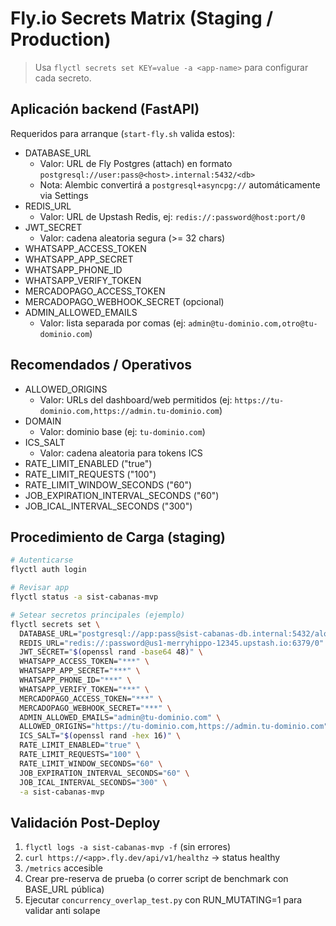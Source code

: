 # Fly.io Secrets Matrix (Staging / Production)

> Usa `flyctl secrets set KEY=value -a <app-name>` para configurar cada secreto.

## Aplicación backend (FastAPI)

Requeridos para arranque (`start-fly.sh` valida estos):

- DATABASE_URL
  - Valor: URL de Fly Postgres (attach) en formato `postgresql://user:pass@<host>.internal:5432/<db>`
  - Nota: Alembic convertirá a `postgresql+asyncpg://` automáticamente via Settings
- REDIS_URL
  - Valor: URL de Upstash Redis, ej: `redis://:password@host:port/0`
- JWT_SECRET
  - Valor: cadena aleatoria segura (>= 32 chars)
- WHATSAPP_ACCESS_TOKEN
- WHATSAPP_APP_SECRET
- WHATSAPP_PHONE_ID
- WHATSAPP_VERIFY_TOKEN
- MERCADOPAGO_ACCESS_TOKEN
- MERCADOPAGO_WEBHOOK_SECRET (opcional)
- ADMIN_ALLOWED_EMAILS
  - Valor: lista separada por comas (ej: `admin@tu-dominio.com,otro@tu-dominio.com`)

## Recomendados / Operativos

- ALLOWED_ORIGINS
  - Valor: URLs del dashboard/web permitidos (ej: `https://tu-dominio.com,https://admin.tu-dominio.com`)
- DOMAIN
  - Valor: dominio base (ej: `tu-dominio.com`)
- ICS_SALT
  - Valor: cadena aleatoria para tokens ICS
- RATE_LIMIT_ENABLED ("true")
- RATE_LIMIT_REQUESTS ("100")
- RATE_LIMIT_WINDOW_SECONDS ("60")
- JOB_EXPIRATION_INTERVAL_SECONDS ("60")
- JOB_ICAL_INTERVAL_SECONDS ("300")

## Procedimiento de Carga (staging)

```bash
# Autenticarse
flyctl auth login

# Revisar app
flyctl status -a sist-cabanas-mvp

# Setear secretos principales (ejemplo)
flyctl secrets set \
  DATABASE_URL="postgresql://app:pass@sist-cabanas-db.internal:5432/alojamientos" \
  REDIS_URL="redis://:password@us1-merryhippo-12345.upstash.io:6379/0" \
  JWT_SECRET="$(openssl rand -base64 48)" \
  WHATSAPP_ACCESS_TOKEN="***" \
  WHATSAPP_APP_SECRET="***" \
  WHATSAPP_PHONE_ID="***" \
  WHATSAPP_VERIFY_TOKEN="***" \
  MERCADOPAGO_ACCESS_TOKEN="***" \
  MERCADOPAGO_WEBHOOK_SECRET="***" \
  ADMIN_ALLOWED_EMAILS="admin@tu-dominio.com" \
  ALLOWED_ORIGINS="https://tu-dominio.com,https://admin.tu-dominio.com" \
  ICS_SALT="$(openssl rand -hex 16)" \
  RATE_LIMIT_ENABLED="true" \
  RATE_LIMIT_REQUESTS="100" \
  RATE_LIMIT_WINDOW_SECONDS="60" \
  JOB_EXPIRATION_INTERVAL_SECONDS="60" \
  JOB_ICAL_INTERVAL_SECONDS="300" \
  -a sist-cabanas-mvp
```

## Validación Post-Deploy

1. `flyctl logs -a sist-cabanas-mvp -f` (sin errores)
2. `curl https://<app>.fly.dev/api/v1/healthz` → status healthy
3. `/metrics` accesible
4. Crear pre-reserva de prueba (o correr script de benchmark con BASE_URL pública)
5. Ejecutar `concurrency_overlap_test.py` con RUN_MUTATING=1 para validar anti solape
